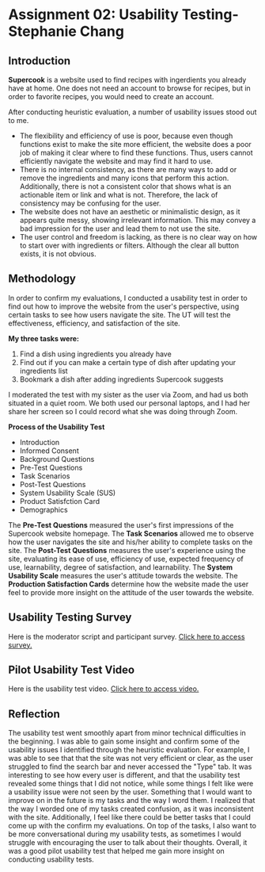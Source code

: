 # Assignment 02: Usability Testing- Stephanie Chang
## Introduction
**Supercook** is a website used to find recipes with ingerdients you already have at home. One does not need an account to browse for recipes, but in order to favorite recipes, you would need to create an account. 

After conducting heuristic evaluation, a number of usability issues stood out to me. 
-  The flexibility and efficiency of use is poor, because even though functions exist to make the site more efficient, the website does a poor job of making it clear where to find these functions. Thus, users cannot efficiently navigate the website and may find it hard to use.
- There is no internal consistency, as there are many ways to add or remove the ingredients and many icons that perform this action. Additionally, there is not a consistent color that shows what is an actionable item or link and what is not. Therefore, the lack of consistency may be confusing for the user.
- The website does not have an aesthetic or minimalistic design, as it appears quite messy, showing irrelevant information. This may convey a bad impression for the user and lead them to not use the site.
- The user control and freedom is lacking, as there is no clear way on how to start over with ingredients or filters. Although the clear all button exists, it is not obvious. 

## Methodology
In order to confirm my evaluations, I conducted a usability test in order to find out how to improve the website from the user's perspective, using certain tasks to see how users navigate the site. The UT will test the effectiveness, efficiency, and satisfaction of the site. 

**My three tasks were:**
1. Find a dish using ingredients you already have
2. Find out if you can make a certain type of dish after updating your ingredients list
3. Bookmark a dish after adding ingredients Supercook suggests

I moderated the test with my sister as the user via Zoom, and had us both situated in a quiet room. We both used our personal laptops, and I had her share her screen so I could record what she was doing through Zoom. 

**Process of the Usability Test**
- Introduction
- Informed Consent
- Background Questions
- Pre-Test Questions
- Task Scenarios
- Post-Test Questions
- System Usability Scale (SUS)
- Product Satisfction Card
- Demographics

The **Pre-Test Questions** measured the user's first impressions of the Supercook website homepage. The **Task Scenarios** allowed me to observe how the user navigates the site and his/her ability to complete  tasks on the site. The **Post-Test Questions** measures the user's experience using the site, evaluating its ease of use, efficiency of use, expected frequency of use, learnability, degree of satisfaction, and learnability. The **System Usability Scale** measures the user's attitude towards the website. The **Production Satisfaction Cards** determine how the website made the user feel to provide more insight on the attitude of the user towards the website.

## Usability Testing Survey
Here is the moderator script and participant survey. [Click here to access survey.](https://forms.gle/iJZ7vQBgpRLa2Lsz8)

## Pilot Usability Test Video
Here is the usability test video. [Click here to access video.](https://drive.google.com/file/d/1PfmqCzE-mH2RRCAKKgwDY6s8f31QM8is/view)

## Reflection
The usability test went smoothly apart from minor technical difficulties in the beginning. I was able to gain some insight and confirm some of the usability issues I identified through the heuristic evaluation. For example, I was able to see that that the site was not very efficient or clear, as the user struggled to find the search bar and never accessed the "Type" tab. It was interesting to see how every user is different, and that the usability test revealed some things that I did not notice, while some things I felt like were a usability issue were not seen by the user. Something that I would want to improve on in the future is my tasks and the way I word them. I realized that the way I worded one of my tasks created confusion, as it was inconsistent with the site. Additionally, I feel like there could be better tasks that I could come up with the confirm my evaluations. On top of the tasks, I also want to be more conversational during my usability tests, as sometimes I would struggle with encouraging the user to talk about their thoughts. Overall, it was a good pilot usability test that helped me gain more insight on conducting usability tests. 


